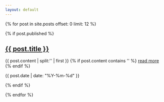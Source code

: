 ```yaml
---
layout: default
---
```


  {% for post in site.posts offset: 0 limit: 12 %}
 
  {% if post.published %}
  <h2><a href="{{post.url}}">{{ post.title }}</a></h2> 

  {{ post.content | split:'<!--break-->' | first }}
  {% if post.content contains '<!--break-->' %}
  <a href="{{ post.url }}">read more</a>
  {% endif %}

  <p><time>{{ post.date | date: "%Y-%m-%d" }}</time></p>

  {% endif %}
  
  {% endfor %}
